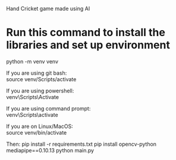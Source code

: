 Hand Cricket game made using AI  

# Run this command to install the libraries and set up environment
python -m venv venv  

If you are using git bash:  
source venv/Scripts/activate  

If you are using powershell:  
venv\Scripts\Activate 

If you are using command prompt:  
venv\Scripts\activate 

If you are on Linux/MacOS:  
source venv/bin/activate

Then:
pip install -r requirements.txt
pip install opencv-python mediapipe==0.10.13
python main.py